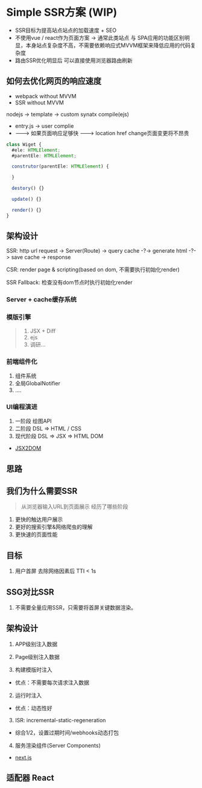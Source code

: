 # Simple SSR方案 (WIP)

* SSR目标为提高站点站点的加载速度 + SEO
* 不使用vue / react作为页面方案 -> 通常此类站点 与 SPA应用的功能区别明显，本身站点复杂度不高，不需要依赖响应式MVVM框架来降低应用的代码复杂度
* 路由SSR优化明显后 可以直接使用浏览器路由刷新

## 如何去优化网页的响应速度

* webpack without MVVM
* SSR without MVVM

nodejs -> template -> custom synatx compile(ejs)

* entry.js -> user complie
* ---> 如果页面响应足够快 ---> location href change页面变更将不昂贵

```ts
class Wiget {
  #ele: HTMLElement;
  #parentEle: HTMLElement;

  construtor(parentEle: HTMLElement) {

  }

  destory() {}

  update() {}

  render() {}
}
```

## 架构设计

SSR: http url request -> Server(Route) -> query cache -?-> generate html -?-> save cache -> response

CSR: render page & scripting(based on dom, 不需要执行初始化render)

SSR Fallback: 检查没有dom节点时执行初始化render

### Server + cache缓存系统

### 模版引擎

> 1. JSX + Diff
> 2. ejs
> 3. 调研...

### 前端组件化

1. 组件系统
2. 全局GlobalNotifier
3. ....


### UI编程演进

1. 一阶段 绘图API
2. 二阶段 DSL => HTML / CSS
3. 现代阶段 DSL => JSX => HTML DOM

* [JSX2DOM](https://github.com/cuzfinal/JSX2DOM/blob/master/src/element.ts)

## 思路

## 我们为什么需要SSR

> 从浏览器输入URL到页面展示 经历了哪些阶段

1. 更快的触达用户展示
2. 更好的搜索引擎&网络爬虫的理解
3. 更快速的页面性能

## 目标

1. 用户首屏 去除网络因素后 TTI < 1s

## SSG对比SSR

1. 不需要全量应用SSR，只需要将首屏关键数据渲染。

## 架构设计

1. APP级别注入数据
2. Page级别注入数据

1. 构建模版时注入
  - 优点：不需要每次请求注入数据
2. 运行时注入
  - 优点：动态性好
3. ISR: incremental-static-regeneration
  - 综合1/2，设置过期时间/webhooks动态打包
4. 服务渲染组件(Server Components)
  - [next.js](https://nextjs.org/docs/advanced-features/react-18/server-components)


## 适配器 React
